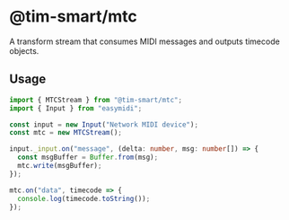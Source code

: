 # @tim-smart/mtc

A transform stream that consumes MIDI messages and outputs timecode objects.

## Usage

```typescript
import { MTCStream } from "@tim-smart/mtc";
import { Input } from "easymidi";

const input = new Input("Network MIDI device");
const mtc = new MTCStream();

input._input.on("message", (delta: number, msg: number[]) => {
  const msgBuffer = Buffer.from(msg);
  mtc.write(msgBuffer);
});

mtc.on("data", timecode => {
  console.log(timecode.toString());
});
```
